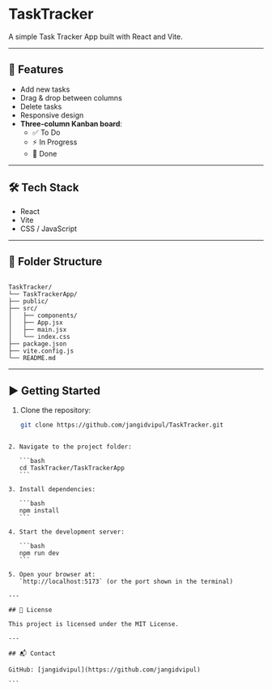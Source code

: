 
# TaskTracker

A simple Task Tracker App built with React and Vite.

---

## 🚀 Features

- Add new tasks  
- Drag & drop between columns  
- Delete tasks  
- Responsive design  
- **Three-column Kanban board**:
  - ✅ To Do  
  - ⚡ In Progress  
  - 🎯 Done  
---

## 🛠️ Tech Stack

- React  
- Vite  
- CSS / JavaScript  

---

## 📂 Folder Structure

```

TaskTracker/
└── TaskTrackerApp/
├── public/
├── src/
│   ├── components/
│   ├── App.jsx
│   ├── main.jsx
│   └── index.css
├── package.json
├── vite.config.js
└── README.md

````

---

## ▶️ Getting Started

1. Clone the repository:  
   ```bash
   git clone https://github.com/jangidvipul/TaskTracker.git
````

2. Navigate to the project folder:

   ```bash
   cd TaskTracker/TaskTrackerApp
   ```

3. Install dependencies:

   ```bash
   npm install
   ```

4. Start the development server:

   ```bash
   npm run dev
   ```

5. Open your browser at:
   `http://localhost:5173` (or the port shown in the terminal)

---

## 📜 License

This project is licensed under the MIT License.

---

## 📬 Contact

GitHub: [jangidvipul](https://github.com/jangidvipul)

```


